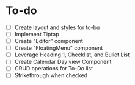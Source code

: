 # To-do

- [ ] Create layout and styles for to-bu
- [ ] Implement Tiptap
- [ ] Create "Editor" component
- [ ] Create "FloatingMenu" component
- [ ] Leverage Heading 1, Checklist, and Bullet List
- [ ] Create Calendar Day view Component
- [ ] CRUD operations for To-Do list
- [ ] Strikethrough when checked